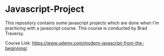 # Javascript-Project
This repository contains some javascript projects which are done when I'm practicing with a javascript course. This course is conducted by Brad Traversy.


Course Link: https://www.udemy.com/modern-javascript-from-the-beginning/
